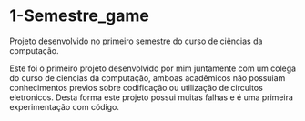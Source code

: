 # 1-Semestre_game
Projeto desenvolvido no primeiro semestre do curso de ciências da computação.

Este foi o primeiro projeto desenvolvido por mim juntamente com um colega do curso de ciencias da computação,
amboas acadêmicos não possuiam conhecimentos previos sobre codificação ou utilização de circuitos eletronicos.
Desta forma este projeto possui muitas falhas e é uma primeira experimentação com código.
